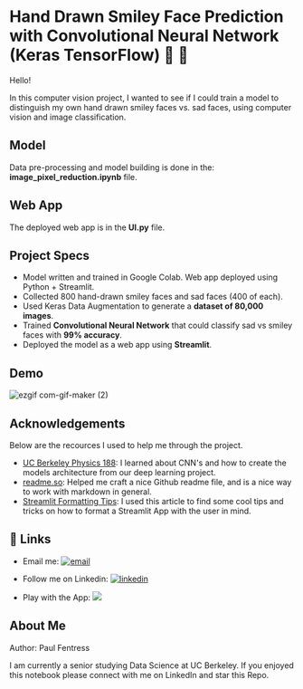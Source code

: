 # Hand Drawn Smiley Face Prediction with Convolutional Neural Network (Keras TensorFlow) 🙂 🙁
 
Hello!
 
In this computer vision project, I wanted to see if I could train a model to distinguish
my own hand drawn smiley faces vs. sad faces, using computer vision and image classification.
 
## Model
Data pre-processing and model building is done in the:
**image_pixel_reduction.ipynb** file.
 
## Web App
The deployed web app is in the **UI.py** file.
 
 
## Project Specs
- Model written and trained in Google Colab. Web app deployed using
    Python + Streamlit.
- Collected 800 hand-drawn smiley faces and sad faces (400 of each).
- Used Keras Data Augmentation to generate a **dataset of 80,000 images**.
- Trained **Convolutional Neural Network** that could classify sad vs smiley faces with **99% accuracy**.
- Deployed the model as a web app using **Streamlit**.



## Demo

![ezgif com-gif-maker (2)](https://github.com/fentresspaul61B/Kaggle_Files/blob/main/demo.gif?raw=true)
## Acknowledgements
Below are the recources I used to help me through the project. 

 - [UC Berkeley Physics 188](https://phy151-ucb.github.io/seljak-phy151-fall-2018/): 
    I learned about CNN's and how to create the models architecture from 
    our deep learning project.
 - [readme.so](https://awesomeopensource.com/project/elangosundar/awesome-README-templates): 
    Helped me craft a nice Github readme file, and is a nice way to work 
    with markdown in general. 
 - [Streamlit Formatting Tips](https://blog.streamlit.io/designing-streamlit-apps-for-the-user-part-ii/): 
    I used this article to find some cool tips and tricks on how to format a Streamlit 
    App with the user in mind. 
 


## 🔗 Links 

- Email me: 
    [![email](https://img.shields.io/badge/email-0?style=for-the-badge&logo=ko-fi&logoColor=white)](fentresspaul@berkeley.edu)

- Follow me on Linkedin:
    [![linkedin](https://img.shields.io/badge/linkedin-0A66C2?style=for-the-badge&logo=linkedin&logoColor=white)](https://www.linkedin.com/in/paul-fentress-985ab7112/)

- Play with the App: 
    [![](https://img.shields.io/badge/Streamlit-WebApp-important)](https://share.streamlit.io/fentresspaul61b/smiley_predictor_cnn/UI.py)



## About Me
Author: Paul Fentress

I am currently a senior studying Data Science at UC Berkeley. If you enjoyed this notebook please connect with me on LinkedIn and star this Repo. 


